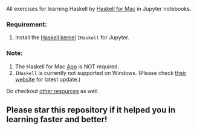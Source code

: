 All exercises for learning Haskell by [Haskell for Mac](http://learn.hfm.io) in Jupyter notebooks.

### Requirement:

1. Install the [Haskell kernel](https://github.com/gibiansky/IHaskell) `IHaskell` for Jupyter.

### Note:

1. The Haskell for Mac [App](http://haskellformac.com/) is NOT required. 
2. `IHaskell` is currently not supported on Windows. (Please check [their website](https://github.com/gibiansky/IHaskell) for latest update.) 

Do checkout [other resources](http://learn.hfm.io/books.html) as well.


## Please star this repository if it helped you in learning faster and better!